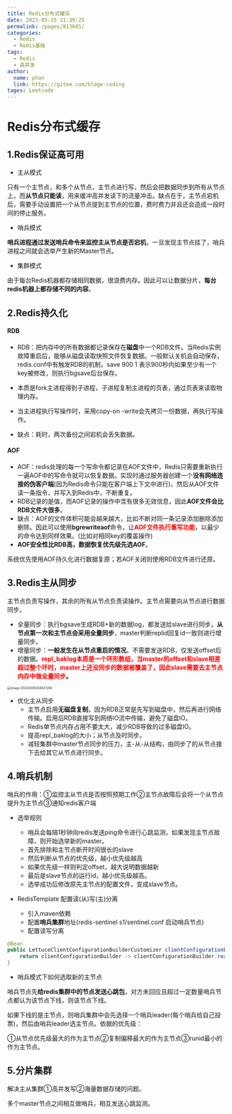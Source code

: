 ```yaml
---
title: Redis分布式缓存
date: 2023-05-15 21:39:25
permalink: /pages/813605/
categories: 
  - Redis
  - Redis基础
tags: 
  - Redis
  - 高并发
author: 
  name: phan
  link: https://gitee.com/blage-coding
tages: Leetcode
---
```

# Redis分布式缓存

## 1.Redis保证高可用

- 主从模式

只有一个主节点，和多个从节点，主节点进行写，然后会把数据同步到所有从节点上，而**从节点只能读**，用来缓冲高并发读下的流量冲击。缺点在于，主节点宕机后，需要手动设置把一个从节点提到主节点的位置，费时费力并且还会造成一段时间的停止服务。

- 哨兵模式

**哨兵进程通过发送哨兵命令来监控主从节点是否宕机**，一旦发现主节点挂了，哨兵进程之间就会选举产生新的Master节点。

- 集群模式

由于每台Redis机器都存储相同数据，很浪费内存。因此可以让数据分片，**每台redis机器上都存储不同的内容**。

## 2.Redis持久化

#### RDB

- RDB：把内存中的所有数据都记录保存在**磁盘**中一个RDB文件。当Redis实例故障重启后，能够从磁盘读取快照文件恢复数据。一般默认关机会自动保存，redis.conf中有触发RDB的机制，save 900 1 表示900秒内如果至少有一个key被修改，则执行bgsave后台保存。

- 本质是fork主进程得到子进程，子进程复制主进程的页表，通过页表来读取物理内存。
- 当主进程执行写操作时，采用copy-on -write会先拷贝一份数据，再执行写操作。
- 缺点：耗时，两次备份之间宕机会丢失数据。

#### AOF

- AOF：redis处理的每一个写命令都记录在AOF文件中，Redis只需要重新执行一遍AOF中的写命令就可以恢复数据。实现时通过服务器创建一个**没有网络连接的伪客户端**(因为Redis命令只能在客户端上下文中进行)，然后从AOF文件读一条指令，并写入到Redis中，不断重复。
- RDB记录的是值，而AOF记录的操作中含有很多无效信息，因此**AOF文件会比RDB文件大很多**。
- 缺点：AOF的文件体积可能会越来越大，比如不断对同一条记录添加删除添加删除。因此可以使用**bgrewriteaof**命令，让<font color="red">**AOF文件执行重写功能**</font>，以最少的命令达到同样效果。(比如对相同key的覆盖操作)
- **AOF安全性比RDB高，数据恢复优先级先选AOF**。

系统优先使用AOF持久化进行数据复原；若AOF关闭则使用RDB文件进行还原。

## 3.Redis主从同步

主节点负责写操作，其余的所有从节点负责读操作。主节点需要向从节点进行数据同步。

- 全量同步：执行bgsave生成RDB+新的数据log，都发送给slave进行同步。**从节点第一次和主节点会采用全量同步**，master判断replid回复id一致则进行增量同步。
- 增量同步：**一般发生在从节点重启的情况**。不需要发送RDB，仅发送offset后的数据。**<font color="red">repl_baklog本质是一个环形数组，当master的offset和slave相差超过整个环时，master上还没同步的数据被覆盖了，因此slave需要去主节点内存中做全量同步</font>。**

<img src="https://cdn.staticaly.com/gh/blage-coding/picx-images-hosting@master/20230515/image-20230308204421284.50wivh0hnio0.webp" alt="image-20230308204421284" style="zoom:50%;" />

- 优化主从同步
  - 主节点启用**无磁盘复制**，因为RDB正常是先写到磁盘中，然后再进行网络传输。启用后RDB直接写到网络IO流中传输，避免了磁盘IO。
  - Redis单节点内存占用不要太大，减少RDB导致的过多磁盘IO。
  - 提高repl_baklog的大小；从节点及时同步。
  - 减轻集群中master节点同步的压力，主-从-从结构，由同步了的从节点接下去给其它从节点进行同步。

## 4.哨兵机制

哨兵的作用：①监控主从节点是否按照预期工作②主节点故障后会将一个从节点提升为主节点③通知redis客户端

- 选举规则
  - 哨兵会每隔1秒钟向redis发送ping命令进行心跳监测，如果发现主节点故障，则开始选举新的master。
  - 首先排除和主节点断开时间很长的slave
  - 然后判断从节点的优先级，越小优先级越高
  - 如果优先级一样则判定offset，越大说明数据越新
  - 最后是slave节点的运行id，越小优先级越高。
  - 选举成功后修改原先主节点的配置文件，变成slave节点。

- RedisTemplate 配置读(从)写(主)分离
  - 引入maven依赖
  - 配置**哨兵集群**地址(redis-sentinel s1/sentinel.conf 启动哨兵节点)
  - 配置读写分离

```java
@Bean
public LettuceClientConfigurationBuilderCustomizer clientConfigurationBuilderCustomizer(){
    return clientConfigurationBuilder -> clientConfigurationBuilder.readFrom(ReadFrom.REPLICA_PREFERRED);
}
```

- 哨兵模式下如何选取新的主节点

哨兵节点先**给redis集群中的节点发送心跳包**，对方未回应且超过一定数量哨兵节点都认为该节点下线，则该节点下线。

如果下线的是主节点，则哨兵集群中会先选择一个哨兵leader(每个哨兵给自己投票)，然后由哨兵leader选主节点。依据的优先级：

①从节点优先级最大的作为主节点②复制偏移最大的作为主节点③runid最小的作为主节点。

## 5.分片集群

解决主从集群①高并发写②海量数据存储的问题。

多个master节点之间相互做哨兵，相互发送心跳监测。
